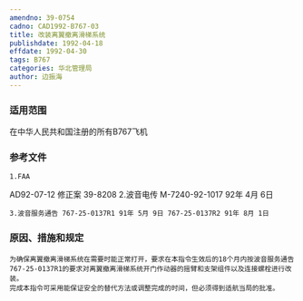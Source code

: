 ```yaml
---
amendno: 39-0754
cadno: CAD1992-B767-03
title: 改装离翼撤离滑梯系统
publishdate: 1992-04-18
effdate: 1992-04-30
tags: B767
categories: 华北管理局
author: 边振海
---
```


### 适用范围 
在中华人民共和国注册的所有B767飞机

### 参考文件
    1.FAA 
AD92-07-12 修正案 39-8208 
    2.波音电传 M-7240-92-1017 92年 4月 6日

    3.波音服务通告 767-25-0137R1 91年 5月 9日 767-25-0137R2 91年 8月 1日

### 原因、措施和规定 
    为确保离翼撤离滑梯系统在需要时能正常打开，要求在本指令生效后的18个月内按波音服务通告767-25-0137R1的要求对离翼撤离滑梯系统开门作动器的摇臂和支架组件以及连接螺栓进行改装。 
    完成本指令可采用能保证安全的替代方法或调整完成的时间，但必须得到适航当局的批准。
